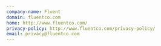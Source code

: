 ```yaml
---
company-name: Fluent
domain: fluentco.com
home: http://www.fluentco.com/
privacy-policy: http://www.fluentco.com/privacy-policy/
email: privacy@fluentco.com
---
```




